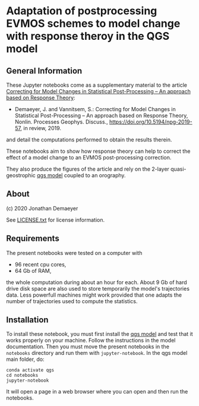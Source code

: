 
# Adaptation of postprocessing EVMOS schemes to model change with response theroy in the QGS model

## General Information

These Jupyter notebooks come as a supplementary material to the article [Correcting for Model Changes in Statistical Post-Processing – An approach based on Response Theory](https://www.nonlin-processes-geophys-discuss.net/npg-2019-57/):

* Demaeyer, J. and Vannitsem, S.: Correcting for Model Changes in Statistical Post-Processing – An approach based on Response Theory, Nonlin. Processes Geophys. Discuss., https://doi.org/10.5194/npg-2019-57, in review, 2019. 

and detail the computations performed to obtain the results therein.

These notebooks aim to show how response theory can help to correct the effect of a model change to an EVMOS post-processing correction.

They also produce the figures of the article and rely on the 2-layer quasi-geostrophic [qgs model](https://github.com/Climdyn/qgs) coupled to an orography.

## About

(c) 2020 Jonathan Demaeyer

See [LICENSE.txt](./LICENSE.txt) for license information.

## Requirements

The present notebooks were tested on a computer with 

* 96 recent cpu cores,
* 64 Gb of RAM,

the whole computation during about an hour for each.
About 9 Gb of hard drive disk space are also used to store temporarily the model's trajectories data.
Less powerfull machines might work provided that one adapts the number of trajectories used
to compute the statistics.

## Installation

To install these notebook, you must first install the [qgs model](https://github.com/Climdyn/qgs) and test that it works properly on your machine. Follow the instructions in the model documentation. Then you must move the present notebooks in the `notebooks` directory and run them with `jupyter-notebook`. In the qgs model main folder, do:

    conda activate qgs
    cd notebooks
    jupyter-notebook

It will open a page in a web browser where you can open and then run the notebooks.

